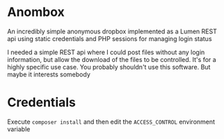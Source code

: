 # Anombox

An incredibly simple anonymous dropbox implemented as a Lumen REST api using static credentials and PHP sessions for managing login status

I needed a simple REST api where I could post files without any login information, but allow the download of the files to be controlled. It's
for a highly specific use case. You probably shouldn't use this software. But maybe it interests somebody

# Credentials

Execute `composer install` and then edit the `ACCESS_CONTROL` environment variable
